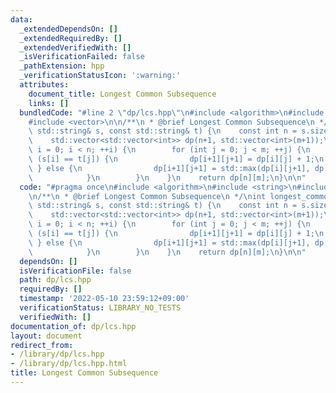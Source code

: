 ```yaml
---
data:
  _extendedDependsOn: []
  _extendedRequiredBy: []
  _extendedVerifiedWith: []
  _isVerificationFailed: false
  _pathExtension: hpp
  _verificationStatusIcon: ':warning:'
  attributes:
    document_title: Longest Common Subsequence
    links: []
  bundledCode: "#line 2 \"dp/lcs.hpp\"\n#include <algorithm>\n#include <string>\n\
    #include <vector>\n\n/**\n * @brief Longest Common Subsequence\n */\nint longest_common_subsequence(const\
    \ std::string& s, const std::string& t) {\n    const int n = s.size(), m = t.size();\n\
    \    std::vector<std::vector<int>> dp(n+1, std::vector<int>(m+1));\n    for (int\
    \ i = 0; i < n; ++i) {\n        for (int j = 0; j < m; ++j) {\n            if\
    \ (s[i] == t[j]) {\n                dp[i+1][j+1] = dp[i][j] + 1;\n           \
    \ } else {\n                dp[i+1][j+1] = std::max(dp[i][j+1], dp[i+1][j]);\n\
    \            }\n        }\n    }\n    return dp[n][m];\n}\n\n"
  code: "#pragma once\n#include <algorithm>\n#include <string>\n#include <vector>\n\
    \n/**\n * @brief Longest Common Subsequence\n */\nint longest_common_subsequence(const\
    \ std::string& s, const std::string& t) {\n    const int n = s.size(), m = t.size();\n\
    \    std::vector<std::vector<int>> dp(n+1, std::vector<int>(m+1));\n    for (int\
    \ i = 0; i < n; ++i) {\n        for (int j = 0; j < m; ++j) {\n            if\
    \ (s[i] == t[j]) {\n                dp[i+1][j+1] = dp[i][j] + 1;\n           \
    \ } else {\n                dp[i+1][j+1] = std::max(dp[i][j+1], dp[i+1][j]);\n\
    \            }\n        }\n    }\n    return dp[n][m];\n}\n\n"
  dependsOn: []
  isVerificationFile: false
  path: dp/lcs.hpp
  requiredBy: []
  timestamp: '2022-05-10 23:59:12+09:00'
  verificationStatus: LIBRARY_NO_TESTS
  verifiedWith: []
documentation_of: dp/lcs.hpp
layout: document
redirect_from:
- /library/dp/lcs.hpp
- /library/dp/lcs.hpp.html
title: Longest Common Subsequence
---
```

